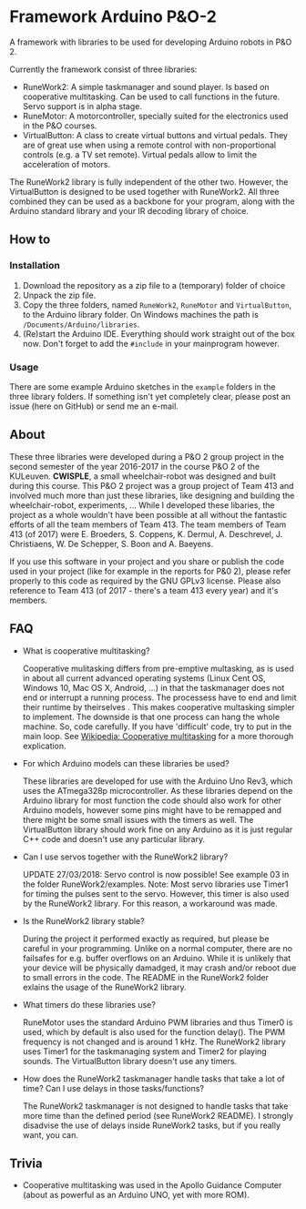 # Framework Arduino P&O-2

A framework with libraries to be used for developing Arduino robots in P&O 2.

Currently the framework consist of three libraries:
- RuneWork2: A simple taskmanager and sound player. Is based on cooperative multitasking. Can be used to call functions in the future. Servo support is in alpha stage.
- RuneMotor: A motorcontroller, specially suited for the electronics used in the P&O courses.
- VirtualButton: A class to create virtual buttons and virtual pedals. They are of great use when using a remote control with non-proportional controls (e.g. a TV set remote). Virtual pedals allow to limit the acceleration of motors.

The RuneWork2 library is fully independent of the other two. However, the VirtualButton is designed to be used together with RuneWork2. All three combined they can be used as a backbone for your program, along with the Arduino standard library and your IR decoding library of choice.


## How to
### Installation
1. Download the repository as a zip file to a (temporary) folder of choice
2. Unpack the zip file.
3. Copy the three folders, named `RuneWork2`, `RuneMotor` and `VirtualButton`, to the Arduino library folder. On Windows machines the path is `/Documents/Arduino/libraries`.
4. (Re)start the Arduino IDE. Everything should work straight out of the box now. Don't forget to add the `#include` in your mainprogram however.


### Usage
There are some example Arduino sketches in the `example` folders in the three library folders. If something isn't yet completely clear, please post an issue (here on GitHub) or send me an e-mail.


## About
These three libraries were developed during a P&O 2 group project in the second semester of the year 2016-2017 in the course P&O 2 of the KULeuven. **CWISPLE**, a small wheelchair-robot was designed and built during this course. This P&O 2 project was a group project of Team 413 and involved much more than just these libraries, like designing and building the wheelchair-robot, experiments, ... While I developed these libaries, the project as a whole wouldn't have been possible at all without the fantastic efforts of all the team members of Team 413. The team members of Team 413 (of 2017) were E. Broeders, S. Coppens, K. Dermul, A. Deschrevel, J. Christiaens, W. De Schepper, S. Boon and A. Baeyens.

If you use this software in your project and you share or publish the code used in your project (like for example in the reports for P&0 2), please refer properly to this code as required by the GNU GPLv3 license. Please also reference to Team 413 (of 2017 - there's a team 413 every year) and it's members.


## FAQ
- What is cooperative multitasking?

   Cooperative mulitasking differs from pre-emptive multasking, as is used in about all current advanced operating systems (Linux Cent OS, Windows 10, Mac OS X, Android, ...) in that the taskmanager does not end or interrupt a running process. The processess have to end and limit their runtime by theirselves . This makes cooperative multasking simpler to implement. The downside is that one process can hang the whole machine. So, code carefully. If you have 'difficult' code, try to put in the main loop. See [Wikipedia: Cooperative multitasking](https://en.wikipedia.org/wiki/Cooperative_multitasking) for a more thorough explication.
   
   
- For which Arduino models can these libraries be used?

   These libraries are developed for use with the Arduino Uno Rev3, which uses the ATmega328p microcontroller. As these libraries depend on the Arduino library for most function the code should also work for other Arduino models, however some pins might have to be remapped and there might be some small issues with the timers as well. The VirtualButton library should work fine on any Arduino as it is just regular C++ code and doesn't use any particular library.  

- Can I use servos together with the RuneWork2 library?

   UPDATE 27/03/2018: Servo control is now possible! See example 03 in the folder RuneWork2/examples. Note: Most servo libraries use Timer1 for timing the pulses sent to the servo. However, this timer is also used by the RuneWork2 library. For this reason, a workaround was made.

- Is the RuneWork2 library stable?

   During the project it performed exactly as required, but please be careful in your programming. Unlike on a normal computer, there are no failsafes for e.g. buffer overflows on an Arduino. While it is unlikely that your device will be physically damadged, it may crash and/or reboot due to small errors in the code. The README in the RuneWork2 folder exlains the usage of the RuneWork2 library.  

- What timers do these libraries use?

   RuneMotor uses the standard Arduino PWM libraries and thus Timer0 is used, which by default is also used for the function delay(). The PWM frequency is not changed and is around 1 kHz. The RuneWork2 library uses Timer1 for the taskmanaging system and Timer2 for playing sounds. The VirtualButton library doesn't use any timers.  

- How does the RuneWork2 taskmanager handle tasks that take a lot of time? Can I use delays in those tasks/functions?

   The RuneWork2 taskmanager is not designed to handle tasks that take more time than the defined period (see RuneWork2 README). I strongly disadvise the use of delays inside RuneWork2 tasks, but if you really want, you can.
   
   
## Trivia

- Cooperative multitasking was used in the Apollo Guidance Computer (about as powerful as an Arduino UNO, yet with more ROM).
